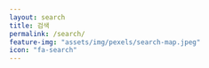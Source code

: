 ```yaml
---
layout: search
title: 검색
permalink: /search/
feature-img: "assets/img/pexels/search-map.jpeg"
icon: "fa-search"
---
```

